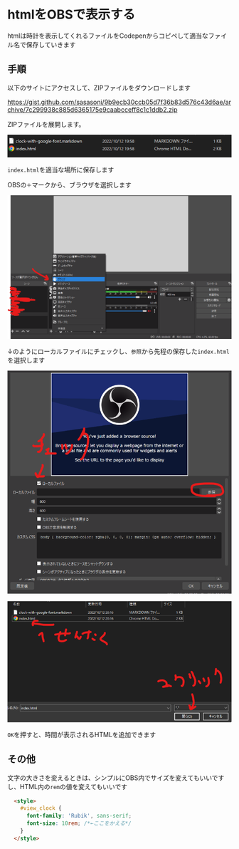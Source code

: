# htmlをOBSで表示する

htmlは時計を表示してくれるファイルをCodepenからコピペして適当なファイル名で保存していきます

## 手順

以下のサイトにアクセスして、ZIPファイルをダウンロードします

https://gist.github.com/sasasoni/9b9ecb30ccb05d7f36b83d576c43d6ae/archive/7c299938c885d6365175e9caabcceff8c1c1ddb2.zip

ZIPファイルを展開します。


![img](assets/usage1.png)

`index.html`を適当な場所に保存します

OBSの`＋`マークから、ブラウザを選択します

![img](assets/usage2.png)

↓のようにローカルファイルにチェックし、`参照`から先程の保存した`index.html`を選択します

![img](assets/usage3.png)

![img](assets/usage4.png)

`OK`を押すと、時間が表示されるHTMLを追加できます

## その他

文字の大きさを変えるときは、シンプルにOBS内でサイズを変えてもいいですし、HTML内の`rem`の値を変えてもいいです

```html
  <style>
    #view_clock {
      font-family: 'Rubik', sans-serif;
      font-size: 10rem; /*←ここをかえる*/
    }
  </style>
```